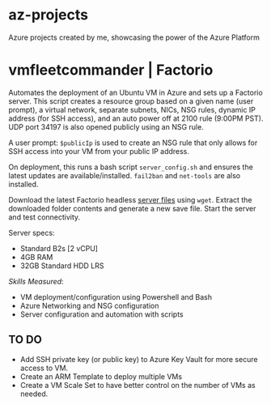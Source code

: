 # az-projects
Azure projects created by me, showcasing the power of the Azure Platform

# vmfleetcommander | Factorio
Automates the deployment of an Ubuntu VM in Azure and sets up a Factorio server. 
This script creates a resource group based on a given name (user prompt), a virtual network, separate subnets, NICs, NSG rules, dynamic IP address (for SSH access), and an auto power off at 2100 rule (9:00PM PST). UDP port 34197 is also opened publicly using an NSG rule. 

A user prompt: `$publicIp` is used to create an NSG rule that only allows for SSH access into your VM from your public IP address. 

On deployment, this runs a bash script `server_config.sh` and ensures the latest updates are available/installed. 
`fail2ban` and `net-tools` are also installed. 

Download the latest Factorio headless [server files](https://factorio.com/get-download/stable/headless/linux64) using `wget`.
Extract the downloaded folder contents and generate a new save file. Start the server and test connectivity. 

Server specs:
- Standard B2s [2 vCPU]
- 4GB RAM
- 32GB Standard HDD LRS

*Skills Measured*:
- VM deployment/configuration using Powershell and Bash
- Azure Networking and NSG configuration
- Server configuration and automation with scripts

## TO DO
- Add SSH private key (or public key) to Azure Key Vault for more secure access to VM. 
- Create an ARM Template to deploy multiple VMs
- Create a VM Scale Set to have better control on the number of VMs as needed. 